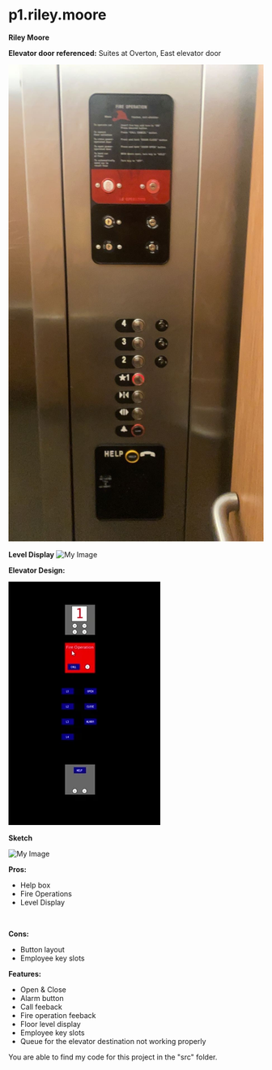 # p1.riley.moore
**Riley Moore**

**Elevator door referenced:** Suites at Overton, East elevator door <br />

![My Image](elevator.jpg)

**Level Display**
![My Image](levelDisplay.gif)

**Elevator Design:**

![My Image](giphy.webp)


**Sketch**

![My Image](sketch.gif)

**Pros:** <br />
- Help box
- Fire Operations
- Level Display<br />
<br />

**Cons:** <br />
- Button layout
- Employee key slots


**Features:** <br />
- Open & Close
- Alarm button
- Call feeback
- Fire operation feeback
- Floor level display
- Employee key slots
- Queue for the elevator destination not working properly

You are able to find my code for this project in the "src" folder.

